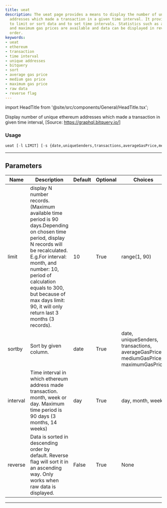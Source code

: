 ```yaml
---
title: ueat
description: The ueat page provides a means to display the number of unique ethereum
  addresses which made a transaction in a given time interval. It provides options
  to limit or sort data and to set time intervals. Statistics such as average, medium,
  and maximum gas prices are available and data can be displayed in reverse or sorted
  order.
keywords:
- ueat
- ethereum
- transaction
- time interval
- unique addresses
- bitquery
- sort
- average gas price
- medium gas price
- maximum gas price
- raw data
- reverse flag
---
```


import HeadTitle from '@site/src/components/General/HeadTitle.tsx';

<HeadTitle title="ueat - Onchain - Crypto - Reference | OpenBB Terminal Docs" />

Display number of unique ethereum addresses which made a transaction in given time interval, [Source: https://graphql.bitquery.io/]

### Usage

```python
ueat [-l LIMIT] [-s {date,uniqueSenders,transactions,averageGasPrice,mediumGasPrice,maximumGasPrice}] [-i {day,month,week}] [-r]
```

---

## Parameters

| Name | Description | Default | Optional | Choices |
| ---- | ----------- | ------- | -------- | ------- |
| limit | display N number records. (Maximum available time period is 90 days.Depending on chosen time period, display N records will be recalculated. E.g.For interval: month, and number: 10, period of calculation equals to 300, but because of max days limit: 90, it will only return last 3 months (3 records). | 10 | True | range(1, 90) |
| sortby | Sort by given column. | date | True | date, uniqueSenders, transactions, averageGasPrice, mediumGasPrice, maximumGasPrice |
| interval | Time interval in which ethereum address made transaction. month, week or day. Maximum time period is 90 days (3 months, 14 weeks) | day | True | day, month, week |
| reverse | Data is sorted in descending order by default. Reverse flag will sort it in an ascending way. Only works when raw data is displayed. | False | True | None |

---

